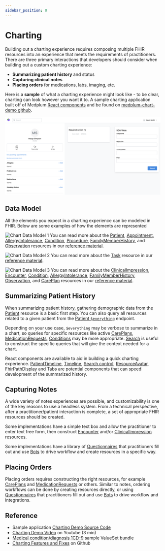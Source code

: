 ```yaml
---
sidebar_position: 0
---
```


# Charting

Building out a charting experience requires composing multiple FHIR resources into an experience that meets the requirements of practitioners. There are three primary interactions that developers should consider when building out a custom charting experience:

- **Summarizing patient history** and status
- **Capturing clinical notes**
- **Placing orders** for medications, labs, imaging, etc.

Here is a **sample** of what a charting experience might look like - to be clear, charting can look however you want it to. A sample charting application built off of Medplum [React components](https://storybook.medplum.com/?path=/docs/medplum-introduction--docs) and be found on [medplum-chart-demo github](https://github.com/medplum/medplum/tree/main/examples/medplum-chart-demo).

![Chart sample](charting-screenshot.png)

## Data Model

All the elements you expect in a charting experience can be modeled in FHIR. Below are some examples of how the elements are represented

![Chart Data Model 1](/img/tutorials/charting-annotation-1.png)
You can read more about the [Patient](/docs/api/fhir/resources/patient), [Appointment](/docs/api/fhir/resources/appointment), [AllergyIntolerance](/docs/api/fhir/resources/allergyintolerance), [Condition](/docs/api/fhir/resources/condition), [Procedure](/docs/api/fhir/resources/procedure), [FamilyMemberHistory](/docs/api/fhir/resources/familymemberhistory), and [Observation](/docs/api/fhir/resources/observation) resources in our [reference material](/docs/api/fhir/resources).

![Chart Data Model 2](/img/tutorials/charting-annotation-2.png)
You can read more about the [Task](/docs/api/fhir/resources/task) resource in our [reference material](/docs/api/fhir/resources).

![Chart Data Model 3](/img/tutorials/charting-annotation-3.png)
You can read more about the [ClinicalImpression](/docs/api/fhir/resources/clinicalimpression), [Encounter](/docs/api/fhir/resources/encounter), [Condition](/docs/api/fhir/resources/condition), [AllergyIntolerance](/docs/api/fhir/resources/allergyintolerance), [FamilyMemberHistory](/docs/api/fhir/resources/familymemberhistory), [Observation](/docs/api/fhir/resources/observation), and [CarePlan](/docs/api/fhir/resources/careplan) resources in our [reference material](/docs/api/fhir/resources).

## Summarizing Patient History

When summarizing patient history, gathering demographic data from the [Patient](/docs/api/fhir/resources/patient.mdx) resource is a basic first step. You can also query all resources related to a given patient from the [Patient `$everything`](/docs/api/fhir/operations/patient-everything) endpoint.

Depending on your use case, `$everything` may be verbose to summarize in a chart, so queries for specific resources like active [CarePlans](/docs/api/fhir/resources/careplan.mdx), [MedicationRequests](/docs/api/fhir/resources/medicationrequest.mdx), [Conditions](/docs/api/fhir/resources/condition.mdx) may be more appropriate. [Search](/docs/search/) is useful to construct the specific queries that will give the context needed for a chart.

React components are available to aid in building a quick charting experience. [PatientTimeline](https://storybook.medplum.com/?path=/docs/medplum-patienttimeline--patient), [Timeline](https://storybook.medplum.com/?path=/docs/medplum-timeline--basic), [Search control](https://storybook.medplum.com/?path=/docs/medplum-searchcontrol--checkboxes), [ResourceAvatar](https://storybook.medplum.com/?path=/docs/medplum-resourceavatar--image), [FhirPathDisplay](https://storybook.medplum.com/?path=/docs/medplum-fhirpathdisplay--id) and Tabs are potential components that can speed development of the summarized history.

## Capturing Notes

A wide variety of notes experiences are possible, and customizability is one of the key reasons to use a headless system. From a technical perspective, after a practitioner/patient interaction is complete, a set of appropriate FHIR resources should be created.

Some implementations have a simple text box and allow the practitioner to enter text free form, then construct [Encounter](/docs/api/fhir/resources/encounter.mdx) and/or [ClinicalImpression](/docs/api/fhir/resources/clinicalimpression.mdx) resources.

Some implementations have a library of [Questionnaires](/docs/questionnaires/) that practitioners fill out and use [Bots](/docs/bots/) to drive workflow and create resources in a specific way.

## Placing Orders

Placing orders requires constructing the right resources, for example [CarePlans](/docs/api/fhir/resources/careplan.mdx) and [MedicationRequests](/docs/api/fhir/resources/medicationrequest.mdx) or others. Similar to notes, ordering workflows can be done by creating resources directly, or using [Questionnaires](/docs/questionnaires/) that practitioners fill out and use [Bots](/docs/bots/) to drive workflow and integrations.

## Reference

- Sample application [Charting Demo Source Code](https://github.com/medplum/medplum/tree/main/examples/medplum-chart-demo)
- [Charting Demo Video](https://youtu.be/PHZr9q20tbM) on Youtube (3 min)
- [Medical condition/diagnosis 1CD-9](https://drive.google.com/file/d/1cFHGBud9IlGH86yilxe-KkDxGUbGr2Mn/view?usp=sharing) sample ValueSet bundle
- [Charting Features and Fixes](https://github.com/medplum/medplum/pulls?q=is%3Apr+label%3Acharting) on Github
